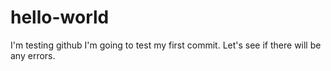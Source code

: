 # hello-world
I'm testing github
I'm going to test my first commit.  Let's see if there will be any errors.
